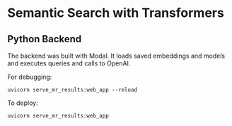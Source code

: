# Semantic Search with Transformers


## Python Backend

The backend was built with Modal. It loads saved embeddings and models and executes queries and calls to OpenAI.

For debugging:
```
uvicorn serve_mr_results:web_app --reload
```

To deploy:
```
uvicorn serve_mr_results:web_app
```

